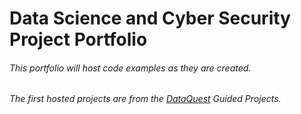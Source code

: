 # Data Science and Cyber Security Project Portfolio

###### This portfolio will host code examples as they are created.
###### The first hosted projects are from the [DataQuest](https://www.dataquest.io) Guided Projects. 
